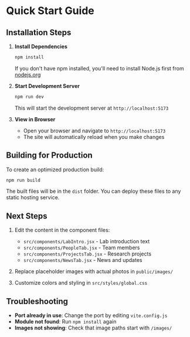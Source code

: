 # Quick Start Guide

## Installation Steps

1. **Install Dependencies**
   ```bash
   npm install
   ```
   
   If you don't have npm installed, you'll need to install Node.js first from [nodejs.org](https://nodejs.org/)

2. **Start Development Server**
   ```bash
   npm run dev
   ```
   
   This will start the development server at `http://localhost:5173`

3. **View in Browser**
   - Open your browser and navigate to `http://localhost:5173`
   - The site will automatically reload when you make changes

## Building for Production

To create an optimized production build:

```bash
npm run build
```

The built files will be in the `dist` folder. You can deploy these files to any static hosting service.

## Next Steps

1. Edit the content in the component files:
   - `src/components/LabIntro.jsx` - Lab introduction text
   - `src/components/PeopleTab.jsx` - Team members
   - `src/components/ProjectsTab.jsx` - Research projects
   - `src/components/NewsTab.jsx` - News and updates

2. Replace placeholder images with actual photos in `public/images/`

3. Customize colors and styling in `src/styles/global.css`

## Troubleshooting

- **Port already in use**: Change the port by editing `vite.config.js`
- **Module not found**: Run `npm install` again
- **Images not showing**: Check that image paths start with `/images/`
